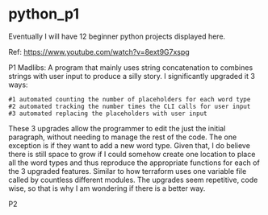 # python_p1
Eventually I will have 12 beginner python projects displayed here.

Ref: https://www.youtube.com/watch?v=8ext9G7xspg

P1 Madlibs: A program that mainly uses string concatenation to combines strings with user input to produce a silly story. I significantly upgraded it 3 ways:

    #1 automated counting the number of placeholders for each word type
    #2 automated tracking the number times the CLI calls for user input
    #3 automated replacing the placeholders with user input

These 3 upgrades allow the programmer to edit the just the initial paragraph, without needing to manage the rest of the code. The one exception is if they want to add a new word type. Given that, I do believe there is still space to grow if I could somehow create one location to place all the word types and thus reproduce the appropriate functions for each of the 3 upgraded features. Similar to how terraform uses one variable file called by countless different modules. The upgrades seem repetitive, code wise, so that is why I am wondering if there is a better way.

P2
